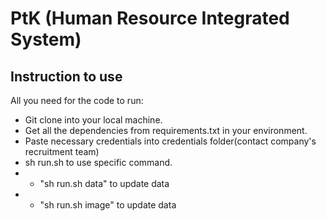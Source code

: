 # PtK (Human Resource Integrated System)
## Instruction to use
All you need for the code to run:
- Git clone into your local machine.
- Get all the dependencies from requirements.txt in your environment.
- Paste necessary credentials into credentials folder(contact company's recruitment team)
- sh run.sh to use specific command.
- - "sh run.sh data" to update data
-  - "sh run.sh image" to update data

